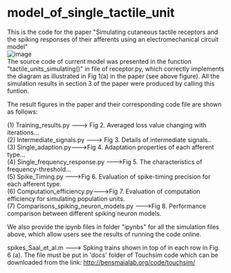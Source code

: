 # model_of_single_tactile_unit
This is the code for the paper "Simulating cutaneous tactile receptors and the spiking responses of their afferents using an electromechanical circuit model"  
 ![image](https://github.com/ouyangqq/model_of_single_tactile_unit/blob/master/Saved_figs/diagram.jpg)  
The source code of current model was presented in the function "tactile_units_simulating()" in file of receptor.py, which correctly implements the diagram as illustrated in Fig 1(a) in the paper (see above figure). All the simulation results in section 3 of the paper were produced by calling this funtion. 

The result figures in the paper and their corresponding code file are shown as follows:  

(1)  Training_results.py ---> Fig 2. Averaged loss value changing with iterations...  
(2)  Intermediate_signals.py ---> Fig 3. Details of intermediate signals..  
(3)  Single_adaption.py--->Fig 4. Adaptation properties of each afferent type...  
(4)  Single_frequency_response.py --->Fig 5. The characteristics of frequency-threshold...  
(5)  Spike_Timing.py --->Fig 6. Evaluation of spike-timing precision for each afferent type.  
(6)  Computation_efficiency.py--->Fig 7. Evaluation of computation efficiency for simulating population units.  
(7)  Comparisons_spiking_neuron_models.py --->Fig 8. Performance comparison between different spiking neuron models.   

We also provide the ipynb files in folder "ipynbs" for all the simulation files above, which allow users see the results of running the code online.  

spikes_Saal_et_al.m  ---> Spking trains shown in top of in each row in Fig. 6 (a). The file must be put in 'docs' folder of Touchsim code which can be downloaded from the link: http://bensmaialab.org/code/touchsim/
